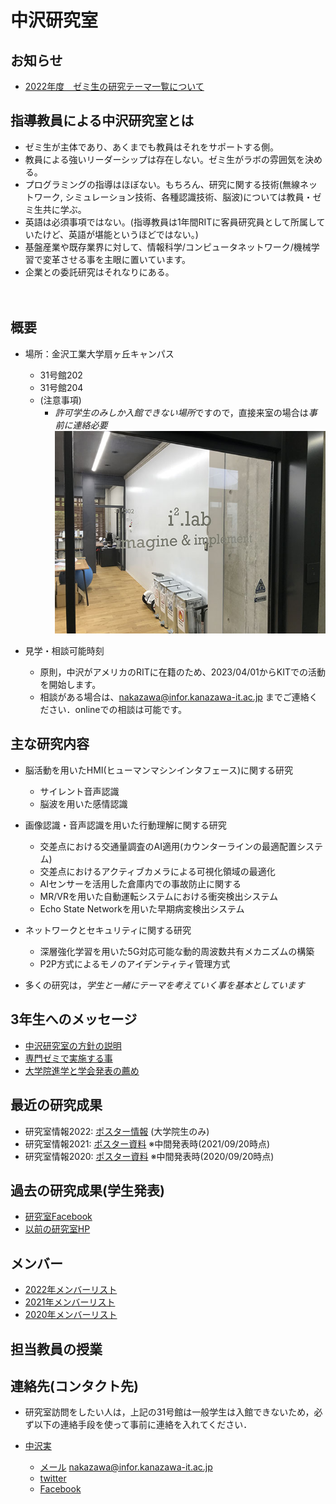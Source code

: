 # 中沢研究室

## お知らせ
<!-- - [2021年度の4年生の発表テーマ一覧について](2021thesis_B.md) -->
- [2022年度　ゼミ生の研究テーマ一覧について](2022thesis_M.md)

## 指導教員による中沢研究室とは
- ゼミ生が主体であり、あくまでも教員はそれをサポートする側。
- 教員による強いリーダーシップは存在しない。ゼミ生がラボの雰囲気を決める。
- プログラミングの指導はほぼない。もちろん、研究に関する技術(無線ネットワーク, シミュレーション技術、各種認識技術、脳波)については教員・ゼミ生共に学ぶ。
- 英語は必須事項ではない。(指導教員は1年間RITに客員研究員として所属していたけど、英語が堪能というほどではない。)
- 基盤産業や既存業界に対して、情報科学/コンピュータネットワーク/機械学習で変革させる事を主眼に置いています。
- 企業との委託研究はそれなりにある。

<!--
## 指導教員による中沢研究室とは
- 自由奔放な発想から、魔法使いのように、未来性のあるプロダクツを創出する。企業/自治体との共同研究を行いつつも、独自の路線を常に持っている研究室。主たる内容はさまざまですが、基盤産業や既存業界を情報科学/コンピュータネットワーク/機械学習で変革させる事を主眼に置いています。
- 情報科学を中心とした教員に加えて、デザインシンキング・組み込みシステムの専門的な知識とスキルを有する教員や[RIT(ロチェスター工科大学)](https://www.rit.edu/)をはじめとする海外の大学とも共同して学生の指導を行っている事が特徴です。
-->

　
　
## 概要
- 場所：金沢工業大学扇ヶ丘キャンパス 
  - 31号館202
  - 31号館204
  - (注意事項)
     - *許可学生のみしか入館できない場所*ですので，直接来室の場合は*事前に連絡必要*
![31-202正面](./images/IMG_9896.JPG)

- 見学・相談可能時刻
  - 原則，中沢がアメリカのRITに在籍のため、2023/04/01からKITでの活動を開始します。
  - 相談がある場合は、nakazawa@infor.kanazawa-it.ac.jp までご連絡ください．onlineでの相談は可能です。

## 主な研究内容
- 脳活動を用いたHMI(ヒューマンマシンインタフェース)に関する研究
  - サイレント音声認識
  - 脳波を用いた感情認識
- 画像認識・音声認識を用いた行動理解に関する研究
  - 交差点における交通量調査のAI適用(カウンターラインの最適配置システム)
  - 交差点におけるアクティブカメラによる可視化領域の最適化
  - AIセンサーを活用した倉庫内での事故防止に関する
  - MR/VRを用いた自動運転システムにおける衝突検出システム
  - Echo State Networkを用いた早期病変検出システム
- ネットワークとセキュリティに関する研究
  - 深層強化学習を用いた5G対応可能な動的周波数共有メカニズムの構築
  - P2P方式によるモノのアイデンティティ管理方式

- 多くの研究は，*学生と一緒にテーマを考えていく事を基本としています*

## 3年生へのメッセージ
- [中沢研究室の方針の説明](message.md)
- [専門ゼミで実施する事](zeminar.md)
- [大学院進学と学会発表の薦め](graduateschool.md)

## 最近の研究成果
- 研究室情報2022: [ポスター情報](midterm2022.md) (大学院生のみ)
- 研究室情報2021: [ポスター資料](midterm2021.md) ※中間発表時(2021/09/20時点)
- 研究室情報2020: [ポスター資料](midterm.md) ※中間発表時(2020/09/20時点)


## 過去の研究成果(学生発表)
- [研究室Facebook](https://www.facebook.com/nakalab/)
- [以前の研究室HP](https://www.kitnet.org/laboratory/)

## メンバー
- [2022年メンバーリスト](member2022.md)
- [2021年メンバーリスト](member2021.md)
- [2020年メンバーリスト](member2020.md)


## 担当教員の授業
<!--
- 分散システム(3年前期)
- 情報工学専門実験演習A(ネットワーク演習)(3年前期後期)
- 情報工学応用(4年次前期)
- IoT特論(大学院後期)
- グローバルイノベーション統合特論(大学院夏季)
-->

## 連絡先(コンタクト先)

- 研究室訪問をしたい人は，上記の31号館は一般学生は入館できないため，必ず以下の連絡手段を使って事前に連絡を入れてください．

- [中沢実](https://researchmap.jp/read0051201)
  - [メール](mailto:nakazawa@infor.kanazawa-it.ac.jp) nakazawa@infor.kanazawa-it.ac.jp
  - [twitter](https://twitter.com/nakazawa)
  - [Facebook](https://www.facebook.com/minoru.nakazawa.kit)
  
